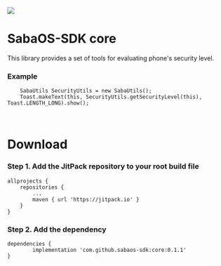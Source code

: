 [![](https://jitpack.io/v/sabaos-sdk/core.svg)](https://jitpack.io/#sabaos-sdk/core)

<H1>SabaOS-SDK core</H1>

This library provides a set of tools for evaluating phone's security level.
<H3>Example</H3>

        SabaUtils SecurityUtils = new SabaUtils();
        Toast.makeText(this, SecurityUtils.getSecurityLevel(this), Toast.LENGTH_LONG).show();
		
		


<br/>
<H1>Download</H1>
<H3>Step 1. Add the JitPack repository to your root build file </H3>

	allprojects {
		repositories {
			...
			maven { url 'https://jitpack.io' }
		}
	}
  
<H3>Step 2. Add the dependency</H3>

	dependencies {
	        implementation 'com.github.sabaos-sdk:core:0.1.1'
	}

